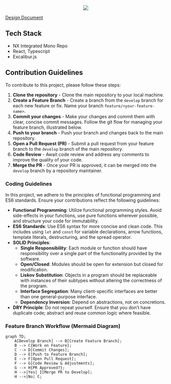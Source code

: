


<div align="center">
	<img src="https://camo.githubusercontent.com/0c08043e4dc11c12f036cbec77e502de5f352b225028b1f45923bf3e5ab40853/68747470733a2f2f692e6962622e636f2f6d3433623779592f37626235363438662d316334372d343161332d613037622d3566396637326538663439372e6a7067"/>
</div>

[Design Document](https://antkeep.gitbook.io/game-design-doc)


## Tech Stack
- NX Integrated Mono Repo
- React, Typescript
- Excalibur.js


## Contribution Guidelines

To contribute to this project, please follow these steps:

1. **Clone the repository** - Clone the main repository to your local machine.
2. **Create a Feature Branch** - Create a branch from the `develop` branch for each new feature or fix. Name your branch `feature/<your-feature-name>`.
3. **Commit your changes** - Make your changes and commit them with clear, concise commit messages. Follow the git flow for managing your feature branch, illustrated below.
4. **Push to your branch** - Push your branch and changes back to the main repository.
5. **Open a Pull Request (PR)** - Submit a pull request from your feature branch to the `develop` branch of the main repository.
6. **Code Review** - Await code review and address any comments to improve the quality of your code.
7. **Merge the PR** - Once your PR is approved, it can be merged into the `develop` branch by a repository maintainer.

### Coding Guidelines

In this project, we adhere to the principles of functional programming and ES6 standards. Ensure your contributions reflect the following guidelines:

- **Functional Programming**: Utilize functional programming styles. Avoid side-effects in your functions, use pure functions wherever possible, and structure your code for immutability.
- **ES6 Standards**: Use ES6 syntax for more concise and clean code. This includes using `let` and `const` for variable declarations, arrow functions, template literals, destructuring, and the spread operator.
- **SOLID Principles**:
  - **Single Responsibility**: Each module or function should have responsibility over a single part of the functionality provided by the software.
  - **Open/Closed**: Modules should be open for extension but closed for modification.
  - **Liskov Substitution**: Objects in a program should be replaceable with instances of their subtypes without altering the correctness of the program.
  - **Interface Segregation**: Many client-specific interfaces are better than one general-purpose interface.
  - **Dependency Inversion**: Depend on abstractions, not on concretions.
- **DRY Principle**: Do not repeat yourself. Ensure that you don’t have duplicate code; abstract and reuse common logic where feasible.

### Feature Branch Workflow (Mermaid Diagram)

```mermaid
graph TD;
    A[Develop Branch] --> B[Create Feature Branch];
    B --> C{Work on Feature};
    C --> D[Commit Changes];
    D --> E[Push to Feature Branch];
    E --> F[Open Pull Request];
    F --> G[Code Review & Adjustments];
    G --> H{PR Approved?};
    H -->|Yes| I[Merge PR to Develop];
    H -->|No| C;
